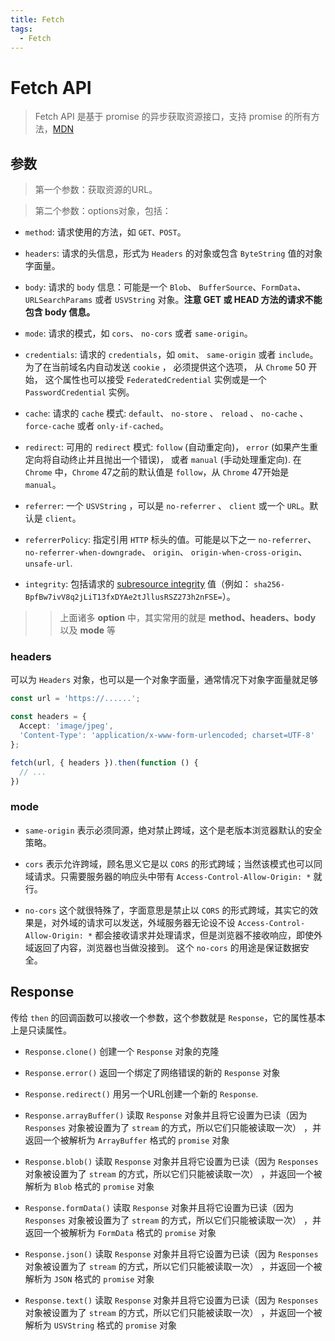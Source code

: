 ```yaml
---
title: Fetch
tags:
  - Fetch
---
```


# Fetch API

> Fetch API 是基于 promise 的异步获取资源接口，支持 promise
> 的所有方法，[MDN](https://developer.mozilla.org/zh-CN/docs/Web/API/Fetch_API)

## 参数

> 第一个参数：获取资源的URL。

> 第二个参数：options对象，包括：

- `method`: 请求使用的方法，如 `GET、POST`。

- `headers`: 请求的头信息，形式为 `Headers` 的对象或包含 `ByteString` 值的对象字面量。

- `body`: 请求的 `body` 信息：可能是一个 `Blob`、 `BufferSource`、`FormData`、 `URLSearchParams` 或者 `USVString` 对象。**注意
  GET 或 HEAD
  方法的请求不能包含 body 信息。**

- `mode`: 请求的模式，如 `cors`、 `no-cors` 或者 `same-origin`。

- `credentials`: 请求的 `credentials`，如 `omit`、 `same-origin` 或者 `include`。为了在当前域名内自动发送 `cookie` ， 必须提供这个选项，
  从 `Chrome` 50 开始， 这个属性也可以接受 `FederatedCredential` 实例或是一个 `PasswordCredential` 实例。

- `cache`: 请求的 `cache` 模式: `default`、 `no-store` 、 `reload` 、 `no-cache` 、 `force-cache` 或者 `only-if-cached`。

- `redirect`: 可用的 `redirect` 模式: `follow` (自动重定向)， `error` (如果产生重定向将自动终止并且抛出一个错误)，
  或者 `manual` (手动处理重定向). 在 `Chrome` 中，`Chrome` 47之前的默认值是 `follow`，从 `Chrome` 47开始是 `manual`。

- `referrer`: 一个 `USVString` ，可以是 `no-referrer` 、 `client` 或一个 `URL`。默认是 `client`。

- `referrerPolicy`: 指定引用 `HTTP` 标头的值。可能是以下之一 `no-referrer`、 `no-referrer-when-downgrade`、
  `origin`、 `origin-when-cross-origin`、 `unsafe-url`.

- `integrity`:
  包括请求的 [subresource integrity](https://developer.mozilla.org/zh-CN/docs/Web/Security/Subresource_Integrity)
  值（例如： `sha256-BpfBw7ivV8q2jLiT13fxDYAe2tJllusRSZ273h2nFSE=`）。

> > 上面诸多 **option** 中，其实常用的就是 **method、headers、body** 以及 **mode** 等

### headers

可以为 `Headers` 对象，也可以是一个对象字面量，通常情况下对象字面量就足够

```ts
const url = 'https://......';

const headers = {
  Accept: 'image/jpeg',
  'Content-Type': 'application/x-www-form-urlencoded; charset=UTF-8'
};

fetch(url, { headers }).then(function () {
  // ...
})
```

### mode

- `same-origin` 表示必须同源，绝对禁止跨域，这个是老版本浏览器默认的安全策略。

- `cors`
  表示允许跨域，顾名思义它是以 `CORS` 的形式跨域；当然该模式也可以同域请求。只需要服务器的响应头中带有 `Access-Control-Allow-Origin: *` 就行。

- `no-cors`
  这个就很特殊了，字面意思是禁止以 `CORS` 的形式跨域，其实它的效果是，对外域的请求可以发送，外域服务器无论设不设 `Access-Control-Allow-Origin: *`
  都会接收请求并处理请求，但是浏览器不接收响应，即使外域返回了内容，浏览器也当做没接到。 这个 `no-cors` 的用途是保证数据安全。

## Response

传给 `then` 的回调函数可以接收一个参数，这个参数就是 `Response`，它的属性基本上是只读属性。

- `Response.clone()` 创建一个 `Response` 对象的克隆

- `Response.error()` 返回一个绑定了网络错误的新的 `Response` 对象

- `Response.redirect()` 用另一个URL创建一个新的 `Response`.

- `Response.arrayBuffer()`
  读取 `Response` 对象并且将它设置为已读（因为 `Responses` 对象被设置为了 `stream` 的方式，所以它们只能被读取一次）
  ，并返回一个被解析为 `ArrayBuffer` 格式的 `promise` 对象

- `Response.blob()`
  读取 `Response` 对象并且将它设置为已读（因为 `Responses` 对象被设置为了 `stream` 的方式，所以它们只能被读取一次）
  ，并返回一个被解析为 `Blob` 格式的 `promise` 对象

- `Response.formData()`
  读取 `Response` 对象并且将它设置为已读（因为 `Responses` 对象被设置为了 `stream` 的方式，所以它们只能被读取一次）
  ，并返回一个被解析为 `FormData` 格式的 `promise` 对象

- `Response.json()`
  读取 `Response` 对象并且将它设置为已读（因为 `Responses` 对象被设置为了 `stream` 的方式，所以它们只能被读取一次）
  ，并返回一个被解析为 `JSON` 格式的 `promise` 对象

- `Response.text()`
  读取 `Response` 对象并且将它设置为已读（因为 `Responses` 对象被设置为了 `stream` 的方式，所以它们只能被读取一次）
  ，并返回一个被解析为 `USVString` 格式的 `promise` 对象
